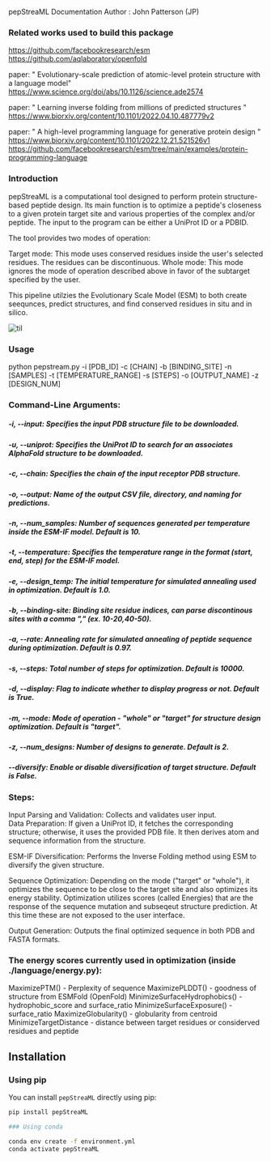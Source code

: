 pepStreaML Documentation
Author : John Patterson (JP)

### Related works used to build this package

https://github.com/facebookresearch/esm
https://github.com/aqlaboratory/openfold

paper: " Evolutionary-scale prediction of atomic-level protein structure with a language model" 
	https://www.science.org/doi/abs/10.1126/science.ade2574

paper: " Learning inverse folding from millions of predicted structures "
	https://www.biorxiv.org/content/10.1101/2022.04.10.487779v2

paper: " A high-level programming language for generative protein design "
	https://www.biorxiv.org/content/10.1101/2022.12.21.521526v1
	https://github.com/facebookresearch/esm/tree/main/examples/protein-programming-language

### Introduction
pepStreaML is a computational tool designed to perform protein structure-based peptide design. 
Its main function is to optimize a peptide's closeness to a given protein target site and various properties of the complex and/or peptide. 
The input to the program can be either a UniProt ID or a PDBID.

The tool provides two modes of operation:

Target mode: This mode uses conserved residues inside the user's selected residues. The residues can be discontinuous.
Whole mode: This mode ignores the mode of operation described above in favor of the subtarget specified by the user.

This pipeline utilzies the Evolutionary Scale Model (ESM) to both create seequnces, predict structures, and find conserved residues in situ and in silico. 

![til](./calmodulin_design_pepstreaml.gif)

### Usage

python pepstream.py -i [PDB_ID] -c [CHAIN] -b [BINDING_SITE] -n [SAMPLES] -t [TEMPERATURE_RANGE] -s [STEPS] -o [OUTPUT_NAME] -z [DESIGN_NUM]


### Command-Line Arguments: 
##### -i, --input: Specifies the input PDB structure file to be downloaded.
##### -u, --uniprot: Specifies the UniProt ID to search for an associates AlphaFold structure to be downloaded.
##### -c, --chain: Specifies the chain of the input receptor PDB structure.
##### -o, --output: Name of the output CSV file, directory, and naming for predictions.
##### -n, --num_samples: Number of sequences generated per temperature inside the ESM-IF model. Default is 10.
##### -t, --temperature: Specifies the temperature range in the format (start, end, step) for the ESM-IF model.
##### -e, --design_temp: The initial temperature for simulated annealing used in optimization. Default is 1.0.
##### -b, --binding-site: Binding site residue indices, can parse discontinous sites with a comma "," (ex. 10-20,40-50).
##### -a, --rate: Annealing rate for simulated annealing of peptide sequence during optimization. Default is 0.97.
##### -s, --steps: Total number of steps for optimization. Default is 10000.
##### -d, --display: Flag to indicate whether to display progress or not. Default is True.
##### -m, --mode: Mode of operation - "whole" or "target" for structure design optimization. Default is "target".
##### -z, --num_designs: Number of designs to generate. Default is 2.
##### --diversify: Enable or disable diversification of target structure. Default is False.


### Steps:

Input Parsing and Validation: Collects and validates user input. <br>
Data Preparation: If given a UniProt ID, it fetches the corresponding structure; otherwise, it uses the provided PDB file. It then derives atom and sequence information from the structure. <br>

ESM-IF Diversification: Performs the Inverse Folding method using ESM to diversify the given structure.  <br>

Sequence Optimization: Depending on the mode ("target" or "whole"), it optimizes the sequence to be close to the target site and also optimizes its energy stability. Optimization utilizes scores (called Energies) that are the response of the sequence mutation and subseqeut structure prediction. At this time these are not exposed to the user interface.  <br>

Output Generation: Outputs the final optimized sequence in both PDB and FASTA formats. <br>

### The energy scores currently used in optimization (inside ./language/energy.py):

MaximizePTM()
	- Perplexity of sequence
MaximizePLDDT()
	- goodness of structure from ESMFold (OpenFold)
MinimizeSurfaceHydrophobics()
	- hydrophobic_score and surface_ratio
MinimizeSurfaceExposure()
	- surface_ratio
MaximizeGlobularity()
	- globularity from centroid
MinimizeTargetDistance
	- distance between target residues or considerved residues and peptide

## Installation

### Using pip

You can install `pepStreaML` directly using pip:

```bash
pip install pepStreaML

### Using conda

conda env create -f environment.yml
conda activate pepStreaML
